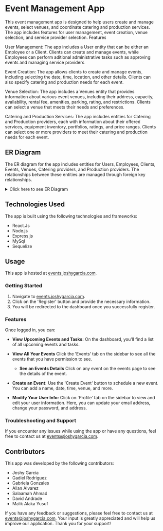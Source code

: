 # Event Management App

This event management app is designed to help users create and manage events, select venues, and coordinate catering and production services. The app includes features for user management, event creation, venue selection, and service provider selection.
Features

User Management: The app includes a User entity that can be either an Employee or a Client. Clients can create and manage events, while Employees can perform aditional administrative tasks such as approving events and managing service providers.

Event Creation: The app allows clients to create and manage events, including selecting the date, time, location, and other details. Clients can also specify catering and production needs for each event.

Venue Selection: The app includes a Venues entity that provides information about various event venues, including their address, capacity, availability, rental fee, amenities, parking, rating, and restrictions. Clients can select a venue that meets their needs and preferences.

Catering and Production Services: The app includes entities for Catering and Production providers, each with information about their offered services, equipment inventory, portfolios, ratings, and price ranges. Clients can select one or more providers to meet their catering and production needs for each event.

## ER Diagram

The ER diagram for the app includes entities for Users, Employees, Clients, Events, Venues, Catering providers, and Production providers. The relationships between these entities are managed through foreign key relationships.

<details>
<summary>Click here to see ER Diagram</summary>

![Event Management ER Diagram](./documentation/ERD-v2.jpg)

</details>

## Technologies Used

The app is built using the following technologies and frameworks:

- React.Js
- Node.js
- Express.js
- MySql
- Sequelize

## Usage

This app is hosted at [events.joshygarcia.com](http://events.joshygarcia.com).

### Getting Started

1. Navigate to [events.joshygarcia.com](http://events.joshygarcia.com).
3. Click on the 'Register' button and provide the necessary information.
4. You will be redirected to the dashboard once you successfully register.

### Features

Once logged in, you can:

- **View Upcoming Events and Tasks:** On the dashboard, you'll find a list of all upcoming events and tasks.

- **View All Your Events** Click the 'Events' tab on the sidebar to see all the events that you have permission to see.

  - **See an Events Details** Click on any event on the events page to see the details of the event.

- **Create an Event:** Use the 'Create Event' button to schedule a new event. You can add a name, date, time, venue, and more.

- **Modify Your User Info:** Click on 'Profile' tab on the sidebar to view and edit your user information. Here, you can update your email address, change your password, and address.

### Troubleshooting and Support

If you encounter any issues while using the app or have any questions, feel free to contact us at [events@joshygarcia.com](mailto:events@joshygarcia.com).

## Contributors

This app was developed by the following contributors:

- Joshy Garcia
- Gadiel Rodriguez
- Gabriela Gonzales
- Allan Alvarez
- Salaamah Ahmad
- David Andrade
- Malik Alaka Yusuf

If you have any feedback or suggestions, please feel free to contact us at [events@joshygarcia.com](mailto:events@joshygarcia.com). Your input is greatly appreciated and will help us improve our application. Thank you for your support!
